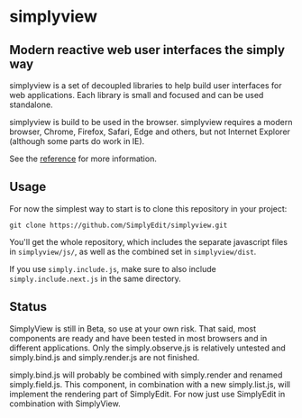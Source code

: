 # simplyview
## Modern reactive web user interfaces the simply way

simplyview is a set of decoupled libraries to help build user interfaces for web applications. Each library is small and focused and can be used standalone. 

simplyview is build to be used in the browser. simplyview requires a modern browser, Chrome, Firefox, Safari, Edge and others, but not Internet Explorer (although some parts do work in IE).

See the [reference](https://reference.simplyedit.io/simplyview/) for more information.

## Usage

For now the simplest way to start is to clone this repository in your project:

`git clone https://github.com/SimplyEdit/simplyview.git`

You'll get the whole repository, which includes the separate javascript files in `simplyview/js/`, as well as the combined set in `simplyview/dist`.

If you use `simply.include.js`, make sure to also include `simply.include.next.js` in the same directory.

## Status

SimplyView is still in Beta, so use at your own risk. That said, most components are ready and have been tested in most browsers and in different applications. Only the simply.observe.js is relatively untested and simply.bind.js and simply.render.js are not finished.

simply.bind.js will probably be combined with simply.render and renamed simply.field.js. This component, in combination with a new simply.list.js, will implement the rendering part of SimplyEdit. For now just use SimplyEdit in combination with SimplyView.
